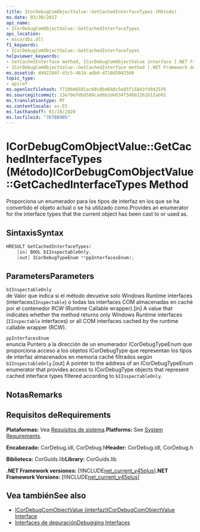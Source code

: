 ```yaml
---
title: ICorDebugComObjectValue::GetCachedInterfaceTypes (Método)
ms.date: 03/30/2017
api_name:
- ICorDebugComObjectValue::GetCachedInterfaceTypes
api_location:
- mscordbi.dll
f1_keywords:
- ICorDebugComObjectValue::GetCachedInterfaceTypes
helpviewer_keywords:
- GetCachedInterface method, ICorDebugComObjectValue interface [.NET Framework debugging]
- ICorDebugComObjectValue::GetCachedInterface method [.NET Framework debugging]
ms.assetid: d492284f-d3c5-4614-adb8-d718d5042500
topic_type:
- apiref
ms.openlocfilehash: f720b06581ac60c8bd68dc5e85f15843fd9425f6
ms.sourcegitcommit: 13e79efdbd589cad6b1de634f5d6b1262b12ab01
ms.translationtype: MT
ms.contentlocale: es-ES
ms.lasthandoff: 01/28/2020
ms.locfileid: "76788905"
---
```

# <a name="icordebugcomobjectvaluegetcachedinterfacetypes-method"></a><span data-ttu-id="fa1ce-102">ICorDebugComObjectValue::GetCachedInterfaceTypes (Método)</span><span class="sxs-lookup"><span data-stu-id="fa1ce-102">ICorDebugComObjectValue::GetCachedInterfaceTypes Method</span></span>
<span data-ttu-id="fa1ce-103">Proporciona un enumerador para los tipos de interfaz en los que se ha convertido el objeto actual o se ha utilizado como.</span><span class="sxs-lookup"><span data-stu-id="fa1ce-103">Provides an enumerator for the interface types that the current object has been cast to or used as.</span></span>  
  
## <a name="syntax"></a><span data-ttu-id="fa1ce-104">Sintaxis</span><span class="sxs-lookup"><span data-stu-id="fa1ce-104">Syntax</span></span>  
  
```cpp  
HRESULT GetCachedInterfaceTypes(  
    [in] BOOL bIInspectableOnly,  
    [out] ICorDebugTypeEnum **ppInterfacesEnum);  
```  
  
## <a name="parameters"></a><span data-ttu-id="fa1ce-105">Parameters</span><span class="sxs-lookup"><span data-stu-id="fa1ce-105">Parameters</span></span>  
 `bIInspectableOnly`  
 <span data-ttu-id="fa1ce-106">de Valor que indica si el método devuelve solo Windows Runtime interfaces (interfaces`IInspectable`) o todas las interfaces COM almacenadas en caché por el contenedor RCW (Runtime Callable wrapper).</span><span class="sxs-lookup"><span data-stu-id="fa1ce-106">[in] A value that indicates whether the method returns only Windows Runtime interfaces (`IInspectable` interfaces) or all COM interfaces cached by the runtime callable wrapper (RCW).</span></span>  
  
 `ppInterfacesEnum`  
 <span data-ttu-id="fa1ce-107">enuncia Puntero a la dirección de un enumerador ICorDebugTypeEnum que proporciona acceso a los objetos ICorDebugType que representan los tipos de interfaz almacenados en memoria caché filtrados según `bIInspectableOnly`.</span><span class="sxs-lookup"><span data-stu-id="fa1ce-107">[out] A pointer to the address of an ICorDebugTypeEnum enumerator that provides access to ICorDebugType objects that represent cached interface types filtered according to `bIInspectableOnly`.</span></span>  
  
## <a name="remarks"></a><span data-ttu-id="fa1ce-108">Notas</span><span class="sxs-lookup"><span data-stu-id="fa1ce-108">Remarks</span></span>  
  
## <a name="requirements"></a><span data-ttu-id="fa1ce-109">Requisitos de</span><span class="sxs-lookup"><span data-stu-id="fa1ce-109">Requirements</span></span>  
 <span data-ttu-id="fa1ce-110">**Plataformas:** Vea [Requisitos de sistema](../../../../docs/framework/get-started/system-requirements.md).</span><span class="sxs-lookup"><span data-stu-id="fa1ce-110">**Platforms:** See [System Requirements](../../../../docs/framework/get-started/system-requirements.md).</span></span>  
  
 <span data-ttu-id="fa1ce-111">**Encabezado:** CorDebug.idl, CorDebug.h</span><span class="sxs-lookup"><span data-stu-id="fa1ce-111">**Header:** CorDebug.idl, CorDebug.h</span></span>  
  
 <span data-ttu-id="fa1ce-112">**Biblioteca:** CorGuids.lib</span><span class="sxs-lookup"><span data-stu-id="fa1ce-112">**Library:** CorGuids.lib</span></span>  
  
 <span data-ttu-id="fa1ce-113">**.NET Framework versiones:** [!INCLUDE[net_current_v45plus](../../../../includes/net-current-v45plus-md.md)]</span><span class="sxs-lookup"><span data-stu-id="fa1ce-113">**.NET Framework Versions:** [!INCLUDE[net_current_v45plus](../../../../includes/net-current-v45plus-md.md)]</span></span>  
  
## <a name="see-also"></a><span data-ttu-id="fa1ce-114">Vea también</span><span class="sxs-lookup"><span data-stu-id="fa1ce-114">See also</span></span>

- [<span data-ttu-id="fa1ce-115">ICorDebugComObjectValue (interfaz)</span><span class="sxs-lookup"><span data-stu-id="fa1ce-115">ICorDebugComObjectValue Interface</span></span>](icordebugcomobjectvalue-interface.md)
- [<span data-ttu-id="fa1ce-116">Interfaces de depuración</span><span class="sxs-lookup"><span data-stu-id="fa1ce-116">Debugging Interfaces</span></span>](debugging-interfaces.md)
